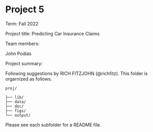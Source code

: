 # Project 5

Term: Fall 2022


Project title: Predicting Car Insurance Claims

Team members: 

John Podias


Project summary: 

Following suggestions by RICH FITZJOHN (@richfitz). This folder is orgarnized as follows.

```
proj/

├── lib/
├── data/
├── doc/
├── figs/
└── output/
```

Please see each subfolder for a README file.
 
